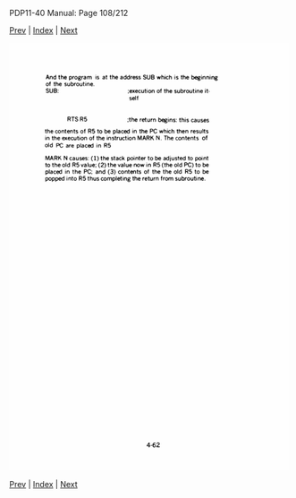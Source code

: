 PDP11-40 Manual: Page 108/212

[Prev](pdp11-40-000107.html) | [Index](index.html) | [Next](pdp11-40-000109.html)

![](pdp11-40-000108.gif)

[Prev](pdp11-40-000107.html) | [Index](index.html) | [Next](pdp11-40-000109.html)

